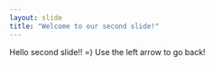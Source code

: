 ```yaml
---
layout: slide
title: "Welcome to our second slide!"
---
```

Hello second slide!! =)
Use the left arrow to go back!
